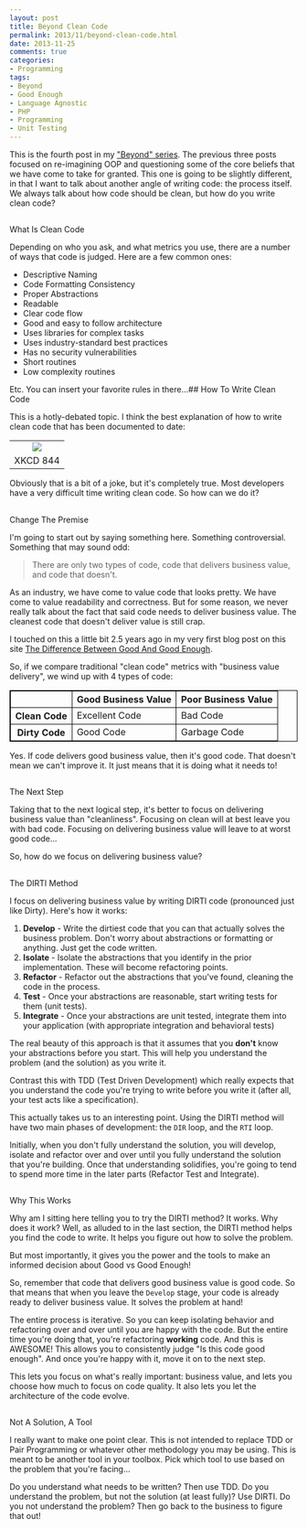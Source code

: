 ```yaml
---
layout: post
title: Beyond Clean Code
permalink: 2013/11/beyond-clean-code.html
date: 2013-11-25
comments: true
categories:
- Programming
tags:
- Beyond
- Good Enough
- Language Agnostic
- PHP
- Programming
- Unit Testing
---
```


This is the fourth post in my ["Beyond" series](http://blog.ircmaxell.com/search/label/Beyond). The previous three posts focused on re-imagining OOP and questioning some of the core beliefs that we have come to take for granted. This one is going to be slightly different, in that I want to talk about another angle of writing code: the process itself. We always talk about how code should be clean, but how do you write clean code?<!--more-->
## 
What Is Clean Code


Depending on who you ask, and what metrics you use, there are a number of ways that code is judged. Here are a few common ones:
 * Descriptive Naming
 * Code Formatting Consistency
 * Proper Abstractions
 * Readable
 * Clear code flow
 * Good and easy to follow architecture
 * Uses libraries for complex tasks
 * Uses industry-standard best practices
 * Has no security vulnerabilities
 * Short routines
 * Low complexity routines


Etc. You can insert your favorite rules in there...## 
How To Write Clean Code


This is a hotly-debated topic. I think the best explanation of how to write clean code that has been documented to date:<table align="center" cellpadding="0" cellspacing="0" class="tr-caption-container" style="margin-left: auto; margin-right: auto; text-align: center;"><tbody><tr><td style="text-align: center;">[![](http://3.bp.blogspot.com/-lcAjDyJMDzw/UpOnmQVcPyI/AAAAAAAALYQ/Zqf4yEU-z-s/s640/good_code.png)](http://xkcd.com/844/)</td></tr><tr><td class="tr-caption" style="text-align: center;">XKCD 844</td></tr></tbody></table>

Obviously that is a bit of a joke, but it's completely true. Most developers have a very difficult time writing clean code. So how can we do it?
## 
Change The Premise


I'm going to start out by saying something here. Something controversial. Something that may sound odd:
> There are only two types of code, code that delivers business value, and code that doesn't.



As an industry, we have come to value code that looks pretty. We have come to value readability and correctness. But for some reason, we never really talk about the fact that said code needs to deliver business value. The cleanest code that doesn't deliver value is still crap.

I touched on this a little bit 2.5 years ago in my very first blog post on this site [The Difference Between Good And Good Enough](http://blog.ircmaxell.com/2011/03/difference-between-good-and-good-enough.html).

So, if we compare traditional "clean code" metrics with "business value delivery", we wind up with 4 types of code:
<table id="businessvalue" style="border: 1px solid black;"><tbody><tr><th></th><th>Good Business Value</th><th>Poor Business Value</th></tr><tr><th>Clean Code</th><td>Excellent Code</td><td>Bad Code</td></tr><tr><th>Dirty Code</th><td>Good Code</td><td>Garbage Code</td></tr></tbody></table><style type="text/css">
#businessvalue {
    border: 1px solid black;
    border-spacing: 0px;
    width: 100%;
}
#businessvalue td, #businessvalue th {
    border: 1px solid black;
}
</style>

Yes. If code delivers good business value, then it's good code. That doesn't mean we can't improve it. It just means that it is doing what it needs to!
## 
The Next Step


Taking that to the next logical step, it's better to focus on delivering business value than "cleanliness". Focusing on clean will at best leave you with bad code. Focusing on delivering business value will leave to at worst good code...

So, how do we focus on delivering business value?
## 
The DIRTI Method


I focus on delivering business value by writing DIRTI code (pronounced just like Dirty). Here's how it works:
 1. **Develop** - Write the dirtiest code that you can that actually solves the business problem. Don't worry about abstractions or formatting or anything. Just get the code written.
 2. **Isolate** - Isolate the abstractions that you identify in the prior implementation. These will become refactoring points.
 3. **Refactor** - Refactor out the abstractions that you've found, cleaning the code in the process.
 4. **Test** - Once your abstractions are reasonable, start writing tests for them (unit tests).
 5. **Integrate** - Once your abstractions are unit tested, integrate them into your application (with appropriate integration and behavioral tests)

The real beauty of this approach is that it assumes that you **don't** know your abstractions before you start. This will help you understand the problem (and the solution) as you write it.

Contrast this with TDD (Test Driven Development) which really expects that you understand the code you're trying to write before you write it (after all, your test acts like a specification).

This actually takes us to an interesting point. Using the DIRTI method will have two main phases of development: the `DIR` loop, and the `RTI` loop.

Initially, when you don't fully understand the solution, you will develop, isolate and refactor over and over until you fully understand the solution that you're building. Once that understanding solidifies, you're going to tend to spend more time in the later parts (Refactor Test and Integrate).
## 
Why This Works


Why am I sitting here telling you to try the DIRTI method? It works. Why does it work? Well, as alluded to in the last section, the DIRTI method helps you find the code to write. It helps you figure out how to solve the problem.

But most importantly, it gives you the power and the tools to make an informed decision about Good vs Good Enough!

So, remember that code that delivers good business value is good code. So that means that when you leave the `Develop` stage, your code is already ready to deliver business value. It solves the problem at hand!

The entire process is iterative. So you can keep isolating behavior and refactoring over and over until you are happy with the code. But the entire time you're doing that, you're refactoring **working** code. And this is AWESOME! This allows you to consistently judge "Is this code good enough". And once you're happy with it, move it on to the next step.

This lets you focus on what's really important: business value, and lets you choose how much to focus on code quality. It also lets you let the architecture of the code evolve.
## 
Not A Solution, A Tool


I really want to make one point clear. This is not intended to replace TDD or Pair Programming or whatever other methodology you may be using. This is meant to be another tool in your toolbox. Pick which tool to use based on the problem that you're facing...

Do you understand what needs to be written? Then use TDD. Do you understand the problem, but not the solution (at least fully)? Use DIRTI. Do you not understand the problem? Then go back to the business to figure that out!
